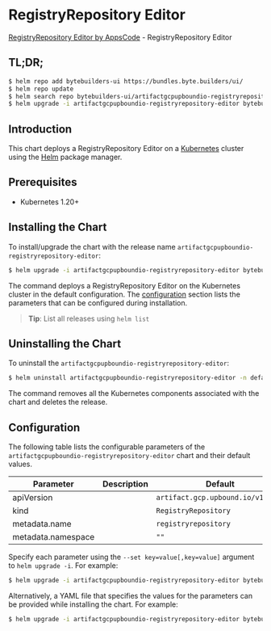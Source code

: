 # RegistryRepository Editor

[RegistryRepository Editor by AppsCode](https://byte.builders) - RegistryRepository Editor

## TL;DR;

```bash
$ helm repo add bytebuilders-ui https://bundles.byte.builders/ui/
$ helm repo update
$ helm search repo bytebuilders-ui/artifactgcpupboundio-registryrepository-editor --version=v0.4.18
$ helm upgrade -i artifactgcpupboundio-registryrepository-editor bytebuilders-ui/artifactgcpupboundio-registryrepository-editor -n default --create-namespace --version=v0.4.18
```

## Introduction

This chart deploys a RegistryRepository Editor on a [Kubernetes](http://kubernetes.io) cluster using the [Helm](https://helm.sh) package manager.

## Prerequisites

- Kubernetes 1.20+

## Installing the Chart

To install/upgrade the chart with the release name `artifactgcpupboundio-registryrepository-editor`:

```bash
$ helm upgrade -i artifactgcpupboundio-registryrepository-editor bytebuilders-ui/artifactgcpupboundio-registryrepository-editor -n default --create-namespace --version=v0.4.18
```

The command deploys a RegistryRepository Editor on the Kubernetes cluster in the default configuration. The [configuration](#configuration) section lists the parameters that can be configured during installation.

> **Tip**: List all releases using `helm list`

## Uninstalling the Chart

To uninstall the `artifactgcpupboundio-registryrepository-editor`:

```bash
$ helm uninstall artifactgcpupboundio-registryrepository-editor -n default
```

The command removes all the Kubernetes components associated with the chart and deletes the release.

## Configuration

The following table lists the configurable parameters of the `artifactgcpupboundio-registryrepository-editor` chart and their default values.

|     Parameter      | Description |                   Default                    |
|--------------------|-------------|----------------------------------------------|
| apiVersion         |             | <code>artifact.gcp.upbound.io/v1beta1</code> |
| kind               |             | <code>RegistryRepository</code>              |
| metadata.name      |             | <code>registryrepository</code>              |
| metadata.namespace |             | <code>""</code>                              |


Specify each parameter using the `--set key=value[,key=value]` argument to `helm upgrade -i`. For example:

```bash
$ helm upgrade -i artifactgcpupboundio-registryrepository-editor bytebuilders-ui/artifactgcpupboundio-registryrepository-editor -n default --create-namespace --version=v0.4.18 --set apiVersion=artifact.gcp.upbound.io/v1beta1
```

Alternatively, a YAML file that specifies the values for the parameters can be provided while
installing the chart. For example:

```bash
$ helm upgrade -i artifactgcpupboundio-registryrepository-editor bytebuilders-ui/artifactgcpupboundio-registryrepository-editor -n default --create-namespace --version=v0.4.18 --values values.yaml
```
